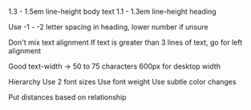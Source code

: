 1.3 - 1.5em line-height body text
1.1 - 1.3em line-height heading

Use -1 - -2 letter spacing in heading, lower number if unsure

Don't mix text alignment
If text is greater than 3 lines of text, go for left alignment

Good text-width -> 50 to 75 characters
600px for desktop width

Hierarchy
Use 2 font sizes
Use font weight
Use subtle color changes

Put distances based on relationship


